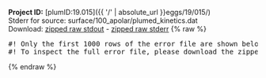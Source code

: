 **Project ID:** [plumID:19.015]({{ '/' | absolute_url }}eggs/19/015/)  
Stderr for source:  surface/100_apolar/plumed_kinetics.dat   
Download: [zipped raw stdout](plumed_kinetics.dat.plumed.stdout.txt.zip) - [zipped raw stderr](plumed_kinetics.dat.plumed.stderr.txt.zip) 
{% raw %}
<pre>
#! Only the first 1000 rows of the error file are shown below
#! To inspect the full error file, please download the zipped raw stderr file above
</pre>
{% endraw %}

